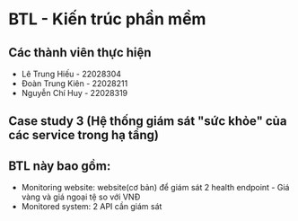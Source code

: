 # BTL - Kiến trúc phần mềm

## Các thành viên thực hiện
- Lê Trung Hiếu	- 22028304
- Đoàn Trung Kiên - 22028211
- Nguyễn Chí Huy - 22028319

## Case study 3 (Hệ thống giám sát "sức khỏe" của các service trong hạ tầng)

## BTL này bao gồm:

- Monitoring website: website(cơ bản) để giám sát 2 health endpoint - Giá vàng và giá ngoại tệ so với VNĐ
- Monitored system: 2 API cần giám sát  